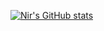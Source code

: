 

[![Nir's GitHub stats](https://github-readme-stats.vercel.app/api?username=NirReu)](https://github.com/NirReu/github-readme-stats)
